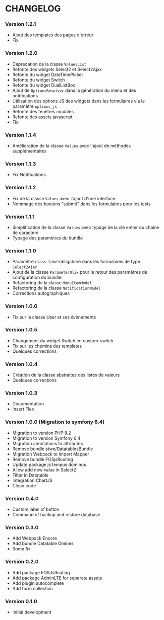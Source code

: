 # CHANGELOG

### Version 1.2.1

- Ajout des templates des pages d'erreur
- Fix

### Version 1.2.0

- Deprecation de la classe `ValuesList`
- Refonte des widgets Select2 et Select2Ajax
- Refonte du widget DateTimePicker
- Refonte du widget Switch
- Refonte du widget DualListBox
- Ajout de `OptionsResolver` dans la génération du menu et des notifications
- Utilisation des options JS des widgets dans les formulaires via le paramètre `options_js`
- Refonte des fenêtres modales
- Refonte des assets javascript
- Fix

### Version 1.1.4

- Amélioration de la classe `Values` avec l'ajout de méthodes supplémentaires 

### Version 1.1.3

- Fix Notifications

### Version 1.1.2

- Fix de la classe `Values` avec l'ajout d'une interface
- Nommage des boutons "submit" dans les formulaires pour les tests
  
### Version 1.1.1

- Simplification de la classe `Values` avec typage de la clé entier ou chaîne de caractère
- Typage des paramètres du bundle

### Version 1.1.0

- Paramètre `class_label`obligatoire dans les formulaires de type `Select2Ajax`
- Ajout de la classe `ParameterOlix` pour le retour des paramètres de configuration du bundle
- Refactoring de la classe `MenuItemModel`
- Refactoring de la classe `NotificationModel`
- Corrections autographiques

### Version 1.0.6

- Fix sur la classe User et ses évènements

### Version 1.0.5

- Changement du widget Switch en custom-switch
- Fix sur les chemins des templates
- Quelques corrections

### Version 1.0.4

- Création de la classe abstraites des listes de valeurs
- Quelques corrections

### Version 1.0.3

- Documentation
- Insert Flex

### Version 1.0.0 (Migration to symfony 6.4)

- Migration to version PHP 8.2
- Migration to version Symfony 6.4
- Migration annotations to attributes
- Remove bundle stwe/DatatablesBundle
- Migration Webpack to Import Mapper
- Remove bundle FOSjsRouting
- Update package js tempus dominus
- Allow add new value in Select2
- Filter in Datatable
- Integration ChartJS
- Clean code

### Version 0.4.0

- Custom label of button
- Command of backup and restore database

### Version 0.3.0

- Add Webpack Encore
- Add bundle Datatable Omines
- Some fix

### Version 0.2.0

- Add package FOSJsRouting
- Add package AdminLTE for separate assets
- Add plugin autocomplete
- Add form collection

### Version 0.1.0

- Initial development